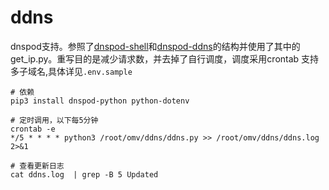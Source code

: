 # ddns

dnspod支持。参照了[dnspod-shell](https://github.com/anrip/dnspod-shell)和[dnspod-ddns](https://github.com/strahe/dnspod-ddns)的结构并使用了其中的get_ip.py。重写目的是减少请求数，并去掉了自行调度，调度采用crontab
支持多子域名,具体详见`.env.sample`

```shell
# 依赖
pip3 install dnspod-python python-dotenv

# 定时调用，以下每5分钟
crontab -e
*/5 * * * * python3 /root/omv/ddns/ddns.py >> /root/omv/ddns/ddns.log 2>&1

# 查看更新日志
cat ddns.log  | grep -B 5 Updated
```
